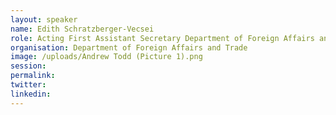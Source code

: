 ```yaml
---
layout: speaker
name: Edith Schratzberger-Vecsei
role: Acting First Assistant Secretary Department of Foreign Affairs and Trade
organisation: Department of Foreign Affairs and Trade
image: /uploads/Andrew Todd (Picture 1).png
session:
permalink:
twitter:
linkedin:
---
```

